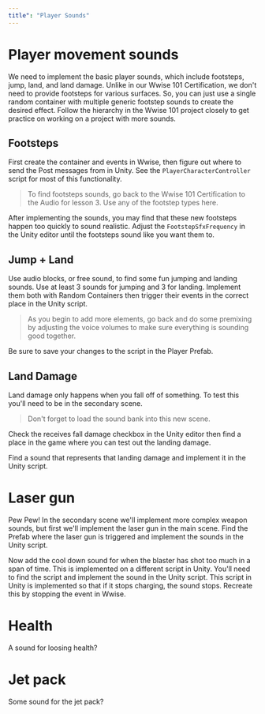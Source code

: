 ```yaml
---
title": "Player Sounds"
---
```


# Player movement sounds

We need to implement the basic player sounds, which include footsteps, jump, land, and land damage. Unlike in our Wwise 101 Certification, we don't need to provide footsteps for various surfaces. So, you can just use a single random container with multiple generic footstep sounds to create the desired effect. Follow the hierarchy in the Wwise 101 project closely to get practice on working on a project with more sounds.

## Footsteps

First create the container and events in Wwise, then figure out where to send the Post messages from in Unity. See the `PlayerCharacterController` script for most of this functionality.

> To find footsteps sounds, go back to the Wwise 101 Certification to the Audio for lesson 3. Use any of the footstep types here.

After implementing the sounds, you may find that these new footsteps happen too quickly to sound realistic. Adjust the `FootstepSfxFrequency` in the Unity editor until the footsteps sound like you want them to.

## Jump + Land

Use audio blocks, or free sound, to find some fun jumping and landing sounds. Use at least 3 sounds for jumping and 3 for landing. Implement them both with Random Containers then trigger their events in the correct place in the Unity script.

> As you begin to add more elements, go back and do some premixing by adjusting the voice volumes to make sure everything is sounding good together.

Be sure to save your changes to the script in the Player Prefab.

## Land Damage

Land damage only happens when you fall off of something. To test this you'll need to be in the secondary scene.

> Don't forget to load the sound bank into this new scene.

Check the receives fall damage checkbox in the Unity editor then find a place in the game where you can test out the landing damage.

Find a sound that represents that landing damage and implement it in the Unity script.

# Laser gun

Pew Pew! In the secondary scene we'll implement more complex weapon sounds, but first we'll implement the laser gun in the main scene. Find the Prefab where the laser gun is triggered and implement the sounds in the Unity script.

Now add the cool down sound for when the blaster has shot too much in a span of time. This is implemented on a different script in Unity. You'll need to find the script and implement the sound in the Unity script. This script in Unity is implemented so that if it stops charging, the sound stops. Recreate this by stopping the event in Wwise.

# Health

A sound for loosing health?

# Jet pack

Some sound for the jet pack?
